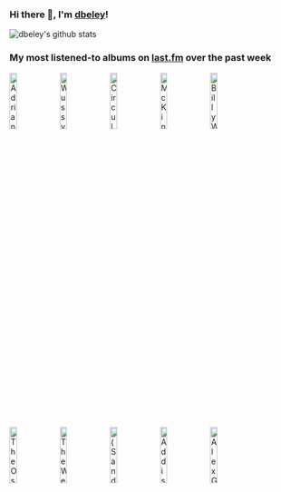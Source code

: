 ### Hi there 👋, I'm [dbeley](https://dbeley.ovh/en)!

![dbeley's github stats](https://github-readme-stats.vercel.app/api?username=dbeley)

### My most listened-to albums on [last.fm](https://www.last.fm/user/d_beley) over the past week

[<img src='https://lastfm.freetls.fastly.net/i/u/300x300/5b06a3fc07e41a0d2946a407d4349601.png' width='16%' height='16%' alt='Adrianne Lenker - Live at Revolution Hall'>](https://www.last.fm/music/adrianne%2blenker/live%2bat%2brevolution%2bhall)&nbsp;
[<img src='https://lastfm.freetls.fastly.net/i/u/300x300/93555d07c3e948c897ed1bc2dcf90743.jpg' width='16%' height='16%' alt='Wussy - Left for Dead'>](https://www.last.fm/music/wussy/left%2bfor%2bdead)&nbsp;
[<img src='https://lastfm.freetls.fastly.net/i/u/300x300/22e3b9aedcafb81aba7a533f9f30754c.jpg' width='16%' height='16%' alt='Circulatory System - Circulatory System'>](https://www.last.fm/music/circulatory%2bsystem/circulatory%2bsystem)&nbsp;
[<img src='https://lastfm.freetls.fastly.net/i/u/300x300/eadd6e7c27f332bfc59099a5aa7aba4d.jpg' width='16%' height='16%' alt='McKinley Dixon - Magic, Alive!'>](https://www.last.fm/music/mckinley%2bdixon/magic%252c%2balive%2521)&nbsp;
[<img src='https://lastfm.freetls.fastly.net/i/u/300x300/afc0109f4d52aeeed592b83aced50941.jpg' width='16%' height='16%' alt='Billy Woods - GOLLIWOG'>](https://www.last.fm/music/billy%2bwoods/golliwog)&nbsp;
<br>
[<img src='https://lastfm.freetls.fastly.net/i/u/300x300/30b0db96c46a3aebe7a0a968b532c306.jpg' width='16%' height='16%' alt='The Oscar Peterson Trio - Night Train'>](https://www.last.fm/music/the%2boscar%2bpeterson%2btrio/night%2btrain)&nbsp;
[<img src='https://lastfm.freetls.fastly.net/i/u/300x300/e34cab881a844600ab25a427444c179f.png' width='16%' height='16%' alt='The Weakerthans - Reconstruction Site'>](https://www.last.fm/music/the%2bweakerthans/reconstruction%2bsite)&nbsp;
[<img src='https://lastfm.freetls.fastly.net/i/u/300x300/8bbb31da139345622cb44d2bd5d1cccd.jpg' width='16%' height='16%' alt='(Sandy) Alex G - Beach Music'>](https://www.last.fm/music/%2528sandy%2529%2balex%2bg/beach%2bmusic)&nbsp;
[<img src='https://lastfm.freetls.fastly.net/i/u/300x300/ad9e0bcc76824a8327dd4ed57d20dd5b.jpg' width='16%' height='16%' alt='Addison Rae - Addison'>](https://www.last.fm/music/addison%2brae/addison)&nbsp;
[<img src='https://lastfm.freetls.fastly.net/i/u/300x300/6b5cbb52f6a496fff407dc736a8a6235.jpg' width='16%' height='16%' alt='Alex G - RULES'>](https://www.last.fm/music/alex%2bg/rules)&nbsp;
<br>
